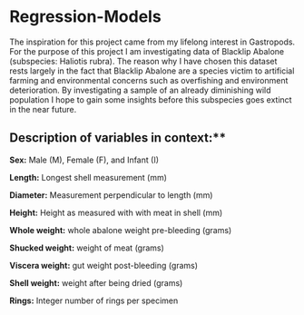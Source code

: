 # Regression-Models

The inspiration for this project came from my lifelong interest in Gastropods. For the purpose of this project I am investigating data of Blacklip Abalone (subspecies: Haliotis rubra). The reason why I have chosen this dataset rests largely in the fact that Blacklip Abalone are a species victim to artificial farming and environmental concerns such as overfishing and environment deterioration. By investigating a sample of an already diminishing wild population I hope to gain some insights before this subspecies goes extinct in the near future.


## Description of variables in context:**

**Sex:** Male (M), Female (F), and Infant (I)

**Length:** Longest shell measurement (mm)

**Diameter:** Measurement perpendicular to length (mm)

**Height:** Height as measured with with meat in shell (mm)

**Whole weight:** whole abalone weight pre-bleeding (grams)

**Shucked weight:** weight of meat (grams)

**Viscera weight:** gut weight post-bleeding (grams)

**Shell weight:** weight after being dried (grams)

**Rings:** Integer number of rings per specimen
